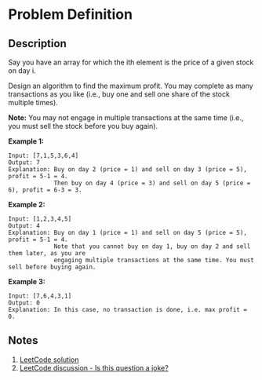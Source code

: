 # Problem Definition

## Description

Say you have an array for which the ith element is the price of a given stock on day i.

Design an algorithm to find the maximum profit. You may complete as many transactions as you like (i.e., buy one and sell one share of the stock multiple times).

**Note:** You may not engage in multiple transactions at the same time (i.e., you must sell the stock before you buy again).

**Example 1:**

```plaintext
Input: [7,1,5,3,6,4]
Output: 7
Explanation: Buy on day 2 (price = 1) and sell on day 3 (price = 5), profit = 5-1 = 4.
             Then buy on day 4 (price = 3) and sell on day 5 (price = 6), profit = 6-3 = 3.
```

**Example 2:**

```plaintext
Input: [1,2,3,4,5]
Output: 4
Explanation: Buy on day 1 (price = 1) and sell on day 5 (price = 5), profit = 5-1 = 4.
             Note that you cannot buy on day 1, buy on day 2 and sell them later, as you are
             engaging multiple transactions at the same time. You must sell before buying again.
```

**Example 3:**

```plaintext
Input: [7,6,4,3,1]
Output: 0
Explanation: In this case, no transaction is done, i.e. max profit = 0.
```

## Notes

1. [LeetCode solution](https://leetcode.com/problems/best-time-to-buy-and-sell-stock-ii/solution/)
1. [LeetCode discussion - Is this question a joke?](https://leetcode.com/problems/best-time-to-buy-and-sell-stock-ii/discuss/39402/Is-this-question-a-joke)